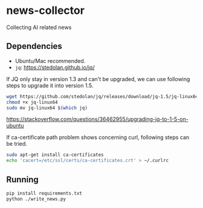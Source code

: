 # news-collector
Collecting AI related news

## Dependencies
- Ubuntu/Mac recommended.
- `jq`: https://stedolan.github.io/jq/

If JQ only stay in version 1.3 and can't be upgraded, we can use following steps to upgrade it into version 1.5. 
```bash
wget https://github.com/stedolan/jq/releases/download/jq-1.5/jq-linux64
chmod +x jq-linux64
sudo mv jq-linux64 $(which jq)
```
https://stackoverflow.com/questions/36462955/upgrading-jq-to-1-5-on-ubuntu

If ca-certificate path problem shows concerning curl, following steps can be tried.
```bash
sudo apt-get install ca-certificates
echo 'cacert=/etc/ssl/certs/ca-certificates.crt' > ~/.curlrc
``` 


## Running
```bash
pip install requirements.txt
python ./write_news.py
```
